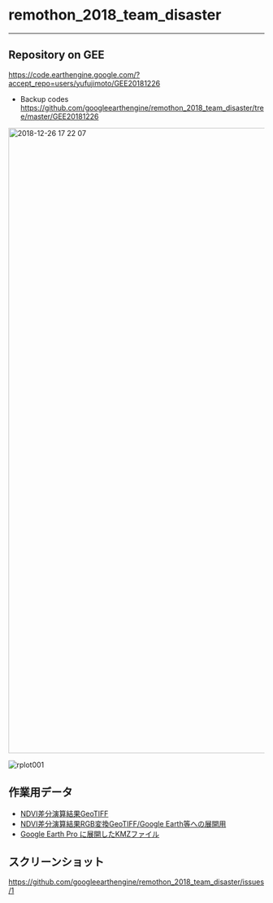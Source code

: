 # remothon_2018_team_disaster
---

## Repository on GEE
https://code.earthengine.google.com/?accept_repo=users/yufujimoto/GEE20181226

* Backup codes
https://github.com/googleearthengine/remothon_2018_team_disaster/tree/master/GEE20181226

<img width="1229" alt="2018-12-26 17 22 07" src="https://user-images.githubusercontent.com/416977/50438787-ebc3c000-0932-11e9-95be-3c101981c6be.png">

![rplot001](https://user-images.githubusercontent.com/13476428/50438969-950ab600-0933-11e9-9b36-85354ff2e684.png)


## 作業用データ
* [NDVI差分演算結果GeoTIFF](https://github.com/googleearthengine/remothon_2018_team_disaster/blob/master/gee_.tif)
* [NDVI差分演算結果RGB変換GeoTIFF/Google Earth等への展開用](https://github.com/googleearthengine/remothon_2018_team_disaster/blob/master/Tajikawa_Landslide_RGB.tif)
* [Google Earth Pro に展開したKMZファイル](https://github.com/googleearthengine/remothon_2018_team_disaster/blob/master/Tajikawa_Landslide_RGB.tif.kmz)

## スクリーンショット
https://github.com/googleearthengine/remothon_2018_team_disaster/issues/1
